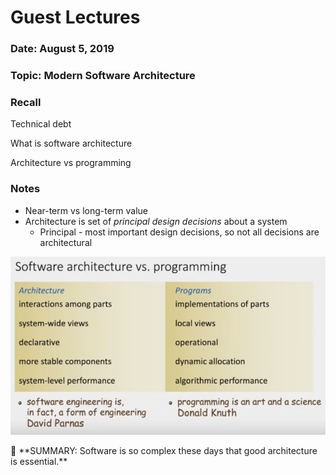 # Guest Lectures

### Date: August 5, 2019

### Topic: Modern Software Architecture

### Recall

Technical debt

What is software architecture

Architecture vs programming

### Notes

- Near-term vs long-term value
- Architecture is set of *principal design decisions* about a system
    - Principal - most important design decisions, so not all decisions are architectural

![Untitled](Guest%20Lectures%203a5d2da5c71c4fd09a65be7acf0afc76/Untitled.png)

<aside>
📌 **SUMMARY: Software is so complex these days that good architecture is essential.**

</aside>